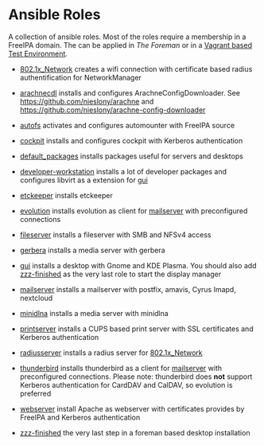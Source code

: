 # Ansible Roles

A collection of ansible roles. Most of the roles require a membership in a FreeIPA
domain. The can be applied in _The Foreman_ or in a
[Vagrant based Test Environment](https://github.com/nieslony/test_environment).

- [802.1x_Network](802.1x_Network/README.md) creates a wifi connection with
  certificate based radius authentification for NetworkManager

- [arachnecdl](arachnecdl/README.md) installs and configures ArachneConfigDownloader. See
  https://github.com/nieslony/arachne and
  https://github.com/nieslony/arachne-config-downloader

- [autofs](autofs/README.md) activates and configures automounter with FreeIPA
  source

- [cockpit](cockpit/README.md) installs and configures cockpit with Kerberos
  authentication

- [default_packages](decault_packages) installs packages useful for servers and
  desktops

- [developer-workstation](developer-workstation/README.md) installs a lot of
  developer packages and configures libvirt as a extension for [gui](gui)

- [etckeeper](etckeeper/README.md) installs etckeeper

- [evolution](evolution/README.md) installs evolution as client for
  [mailserver](mailserver) with preconfigured connections

- [fileserver](fileserver/README.md) installs a fileserver with SMB and NFSv4
  access

- [gerbera](gerbera/README.md) installs a media server with gerbera

- [gui](gui/README.md) installs a desktop with Gnome and KDE Plasma. You should
  also add [zzz-finished](zzz-finished) as the very last role to start the
  display manager

- [mailserver](mailserver/README.md) installs a mailserver with postfix, amavis,
  Cyrus Imapd, nextcloud

- [minidlna](minidlna/README.md) installs a media server with minidlna

- [printserver](printserver/README.md) installs a CUPS based print server with
  SSL certificates and Kerberos authentication

- [radiusserver](radiusserver/README.md) installs a radius server for
  [802.1x_Network](802.1x_Network)

- [thunderbird](thunderbird/README.md) installs thunderbird as a client for
  [mailserver](mailserver) with preconfigured connections. Please note:
  thunderbird does __not__ support Kerberos authentication for CardDAV and
  CalDAV, so evolution is preferred

- [webserver](webserver/README.md) install Apache as webserver with certificates
  provides by FreeIPA and Kerberos authentication

- [zzz-finished](zzz-finished/README.md) the very last step in a foreman based
  desktop installation

